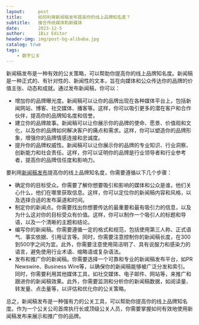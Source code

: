 ```yaml
---
layout:     post
title:      如何利用新闻稿发布提高你的线上品牌知名度？
subtitle:   接合传统媒体和新媒体
date:       2023-12-5
author:     1Biz Editor
header-img: img/post-bg-alibaba.jpg
catalog: true
tags:
    - 数字公关
---
```


新闻稿发布是一种有效的公关策略，可以帮助你提高你的线上品牌知名度。新闻稿是一种正式的、有针对性的、新闻性的文本，旨在向媒体和公众传达你的品牌的价值主张、动态和成就。通过发布新闻稿，你可以：

- 增加你的品牌曝光度。新闻稿可以让你的品牌出现在各种媒体平台上，包括新闻网站、博客、社交媒体、播客等。这样，你可以吸引更多的潜在客户和合作伙伴，提高你的品牌知名度和信誉。
- 建立你的品牌故事。新闻稿可以让你展示你的品牌的使命、愿景、价值观和文化，以及你的品牌如何解决客户的痛点和需求。这样，你可以塑造你的品牌形象，增强你的品牌情感连接和忠诚度。
- 提升你的品牌权威性。新闻稿可以让你展示你的品牌的专业知识、行业洞察、创新能力和社会责任。这样，你可以证明你的品牌是行业领导者和行业参考者，提高你的品牌信任度和影响力。

要利用[新闻稿发布](https://www.topicnews.cn)提高你的线上品牌知名度，你需要遵循以下几个步骤：

- 确定你的目标受众。你需要了解你想要吸引和影响的媒体和公众是谁，他们关心什么，他们在哪里获取信息。这样，你可以定位你的新闻稿内容和风格，以及选择合适的发布渠道和时间。
- 制定你的新闻点。你需要找出你想要传达的最重要和最有吸引力的信息，以及为什么这对你的目标受众有价值。这样，你可以制作一个吸引人的标题和导语，以及一个清晰的主题和结论。
- 编写你的新闻稿。你需要遵循一定的格式和规范，包括使用第三人称、正式语气、事实依据、引用证言等。同时，你需要注意控制你的新闻稿长度，在300到500字之间为宜。此外，你需要注意使用简洁明了、具有说服力和感染力的语言，避免使用行业术语、缩略语或复杂语法。
- 发布和推广你的新闻稿。你需要选择一个可靠和专业的新闻稿发布平台，如PR Newswire、Business Wire等，以确保你的新闻稿能够被广泛分发和索引。同时，你需要利用其他媒体工具，如社交媒体、电子邮件、网站等，来推广和跟进你的新闻稿效果。此外，你需要监测和分析你的新闻稿数据，如阅读量、转发量、点击量等，以评估和优化你的公关策略。

总之，新闻稿发布是一种强有力的公关工具，可以帮助你提高你的线上品牌知名度。作为一个公关公司首席执行长或顶级公关人员，你需要掌握如何有效地使用新闻稿发布来展示和推广你的品牌。
